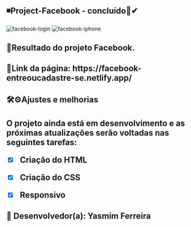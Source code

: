 # <h2>◾Project-Facebook - concluído🔹✔
  


![facebook-login](https://user-images.githubusercontent.com/97356148/168176921-5a9a9ba2-05ee-4b30-909f-9fcae64ce904.jpg)
![facebook-iphone](https://user-images.githubusercontent.com/97356148/168176872-1fee6308-4d6d-4422-8623-9c7400cd92cb.jpg)

<h2>📍Resultado do projeto Facebook.
<h2> 🚀Link da página: https://facebook-entreoucadastre-se.netlify.app/

### <h2>🛠⚙Ajustes e melhorias

<h2>O projeto ainda está em desenvolvimento e as próximas atualizações serão voltadas nas seguintes tarefas:

- [x] Criação do HTML
- [x] Criação do CSS
- [x] Responsivo



## 🤝 Desenvolvedor(a): Yasmim Ferreira





